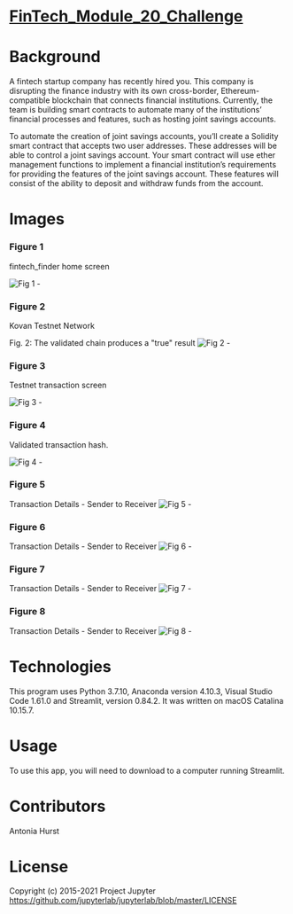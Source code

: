 # [FinTech_Module_20_Challenge](https://github.com/toniahurst/FinTech_Module_20_Challenge)

# Background

A fintech startup company has recently hired you. This company is disrupting the finance industry with its own cross-border, Ethereum-compatible blockchain that connects financial institutions. Currently, the team is building smart contracts to automate many of the institutions’ financial processes and features, such as hosting joint savings accounts.

To automate the creation of joint savings accounts, you’ll create a Solidity smart contract that accepts two user addresses. These addresses will be able to control a joint savings account. Your smart contract will use ether management functions to implement a financial institution’s requirements for providing the features of the joint savings account. These features will consist of the ability to deposit and withdraw funds from the account.

# Images
### Figure 1
fintech_finder home screen

![Fig 1 - ](https://github.com/toniahurst/FinTech_Module_20_Challenge/blob/main/Execution_Results/Screen%20Shot%202021-11-14%20at%2010.13.57%20PM.png)

### Figure 2
Kovan Testnet Network

Fig. 2: The validated chain produces a "true" result
![Fig 2 - ](https://github.com/toniahurst/FinTech_Module_20_Challenge/blob/main/Execution_Results/Screen%20Shot%202021-11-14%20at%2010.31.10%20PM.png)

### Figure 3
Testnet transaction screen

![Fig 3 - ](https://github.com/toniahurst/FinTech_Module_20_Challenge/blob/main/Execution_Results/Screen%20Shot%202021-11-14%20at%2010.33.04%20PM.png)

### Figure 4
Validated transaction hash.

![Fig 4 - ](https://github.com/toniahurst/FinTech_Module_20_Challenge/blob/main/Execution_Results/Screen%20Shot%202021-11-14%20at%2010.45.59%20PM.png)

### Figure 5
Transaction Details - Sender to Receiver
![Fig 5 - ](https://github.com/toniahurst/FinTech_Module_20_Challenge/blob/main/Execution_Results/Screen%20Shot%202021-11-14%20at%2010.48.08%20PM.png)

### Figure 6
Transaction Details - Sender to Receiver
![Fig 6 - ](https://github.com/toniahurst/FinTech_Module_20_Challenge/blob/main/Execution_Results/Screen%20Shot%202021-11-14%20at%2010.48.56%20PM.png)

### Figure 7
Transaction Details - Sender to Receiver
![Fig 7 - ](https://github.com/toniahurst/FinTech_Module_20_Challenge/blob/main/Execution_Results/Screen%20Shot%202021-11-14%20at%2010.49.58%20PM.png)

### Figure 8
Transaction Details - Sender to Receiver
![Fig 8 - ](https://github.com/toniahurst/FinTech_Module_20_Challenge/blob/main/Execution_Results/Screen%20Shot%202021-11-14%20at%2010.51.11%20PM.png)


# Technologies

This program uses Python 3.7.10, Anaconda version 4.10.3, Visual Studio Code 1.61.0 and Streamlit, version 0.84.2. It was written on macOS Catalina 10.15.7.



# Usage
To use this app, you will need to download to a computer running Streamlit. 

# Contributors

Antonia Hurst

# License
Copyright (c) 2015-2021 Project Jupyter https://github.com/jupyterlab/jupyterlab/blob/master/LICENSE




